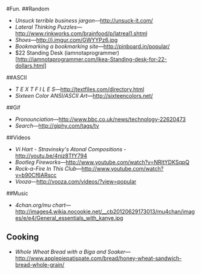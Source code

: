 #Fun.
##Random
* _Unsuck terrible business jargon_—http://unsuck-it.com/
* _Lateral Thinking Puzzles_—http://www.rinkworks.com/brainfood/p/latreal1.shtml
* _Shoes_—http://i.imgur.com/GWYYPz6.jpg
* _Bookmarking a bookmarking site_—http://pinboard.in/popular/
* $22 Standing Desk (iamnotaprogrammer)[http://iamnotaprogrammer.com/Ikea-Standing-desk-for-22-dollars.html]

##ASCII
* _T E X T F I L E S_—http://textfiles.com/directory.html
* _Sixteen Color ANSI/ASCII Art_—http://sixteencolors.net/

##Gif
* _Pronounciation_—http://www.bbc.co.uk/news/technology-22620473
* _Search_—http://giphy.com/tags/tv

##Videos
* _Vi Hart - Stravinsky's Atonal Compositions_ - http://youtu.be/4niz8TfY794
* _Bootleg Fireworks_—http://www.youtube.com/watch?v=NRItYDKSqpQ 
* _Rock-a-Fire In This Club_—http://www.youtube.com/watch?v=b90Cf6ARscc
* _Vooza_—http://vooza.com/videos/?view=popular

##Music
* _4chan.org/mu chart_—http://images4.wikia.nocookie.net/__cb20120629173013/mu4chan/images/e/e4/General_essentials_with_kanye.jpg

## Cooking

* _Whole Wheat Bread with a Biga and Soaker_—http://www.applepiepatispate.com/bread/honey-wheat-sandwich-bread-whole-grain/
